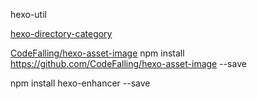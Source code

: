 hexo-util

[hexo-directory-category](https://github.com/zthxxx/hexo-directory-category)

[CodeFalling/hexo-asset-image](https://www.junhaow.com/2016/07/08/006%20%7C%20%E5%A6%82%E4%BD%95%E5%9C%A8Hexo%E4%B8%AD%E6%97%A0%E7%97%9B%E5%9C%B0%E4%BD%BF%E7%94%A8%E6%9C%AC%E5%9C%B0%E5%9B%BE%E7%89%87/)
npm install https://github.com/CodeFalling/hexo-asset-image --save

npm install hexo-enhancer --save

